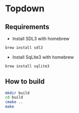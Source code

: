 # Topdown

## Requirements
- Install SDL3 with homebrew
```sh
brew install sdl3
```
- Install SqLite3 with homebrew

```sh
brew install sqlite3
```

## How to build
```sh
mkdir build
cd build
cmake ..
make
```
